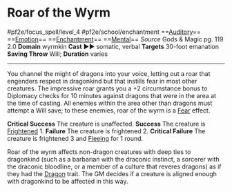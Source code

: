 # Roar of the Wyrm
#pf2e/focus_spell/level_4 #pf2e/school/enchantment 
==[Auditory](rules/traits/auditory.md)== ==[Emotion](rules/traits/emotion.md)== ==[Enchantment](rules/traits/enchantment.md)== ==[Mental](rules/traits/mental.md)==
*Source* Gods & Magic pg. 119 2.0
**Domain** wyrmkin
**Cast** ►► somatic, verbal
**Targets** 30-foot emanation
**Saving Throw** Will; **Duration** varies

---
You channel the might of dragons into your voice, letting out a roar that engenders respect in dragonkind but that instills fear in most other creatures. The impressive roar grants you a +2 circumstance bonus to Diplomacy checks for 10 minutes against dragons that were in the area at the time of casting. All enemies within the area other than dragons must attempt a Will save; to these enemies, roar of the wyrm is a [Fear](../../Arcane_Tradition/Level%201/Fear.md) effect.

**Critical Success** The creature is unaffected.
**Success** The creature is [Frightened](../../../Conditions/Frightened.md) 1.
**Failure** The creature is frightened 2.
**Critical Failure** The creature is frightened 3 and [Fleeing](../../../Conditions/Fleeing.md) for 1 round.

Roar of the wyrm affects non-dragon creatures with deep ties to dragonkind (such as a barbarian with the draconic instinct, a sorcerer with the draconic bloodline, or a member of a culture that reveres dragons) as if they had the [Dragon](rules/traits/dragon.md) trait. The GM decides if a creature is aligned enough with dragonkind to be affected in this way.